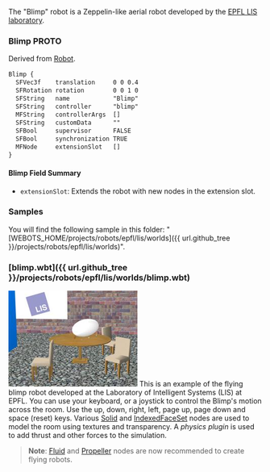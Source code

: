 The "Blimp" robot is a Zeppelin-like aerial robot developed by the [EPFL LIS laboratory](https://lis.epfl.ch/).

### Blimp PROTO

Derived from [Robot](https://cyberbotics.com/doc/reference/robot).

```
Blimp {
  SFVec3f    translation     0 0 0.4
  SFRotation rotation        0 0 1 0
  SFString   name            "Blimp"
  SFString   controller      "blimp"
  MFString   controllerArgs  []
  SFString   customData      ""
  SFBool     supervisor      FALSE
  SFBool     synchronization TRUE
  MFNode     extensionSlot   []
}
```

#### Blimp Field Summary

- `extensionSlot`: Extends the robot with new nodes in the extension slot.

### Samples

You will find the following sample in this folder: "[WEBOTS\_HOME/projects/robots/epfl/lis/worlds]({{ url.github_tree }}/projects/robots/epfl/lis/worlds)".

### [blimp.wbt]({{ url.github_tree }}/projects/robots/epfl/lis/worlds/blimp.wbt)

![blimp.png](images/blimp/blimp.wbt.thumbnail.jpg) This is an example of the flying blimp robot developed at the Laboratory of Intelligent Systems (LIS) at EPFL.
You can use your keyboard, or a joystick to control the Blimp's motion across the room.
Use the up, down, right, left, page up, page down and space (reset) keys.
Various [Solid](https://cyberbotics.com/doc/reference/solid) and [IndexedFaceSet](https://cyberbotics.com/doc/reference/indexedfaceset) nodes are used to model the room using textures and transparency.
A *physics plugin* is used to add thrust and other forces to the simulation.

> **Note**:
[Fluid](https://cyberbotics.com/doc/reference/fluid) and [Propeller](https://cyberbotics.com/doc/reference/propeller) nodes are now recommended to create flying robots.
